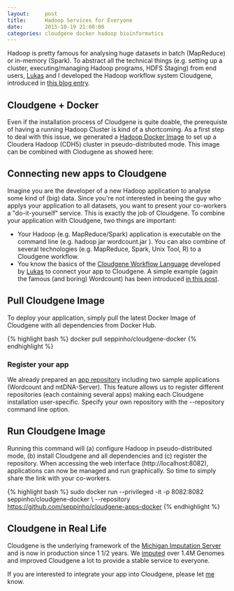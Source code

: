 ```yaml
---
layout:     post
title:      Hadoop Services for Everyone
date:       2015-10-19 21:00:00
categories: cloudgene docker hadoop bioinformatics
---
```


Hadoop is pretty famous for analysing huge datasets in batch (MapReduce) or in-memory (Spark). To abstract all the technical things (e.g. setting up a cluster, executing/managing Hadoop programs, HDFS Staging) from end users, [Lukas](http://www.forer.it) and I developed the Hadoop workflow system Cloudgene, introduced in [this blog entry](http://seppinho.github.io/cloudgene/hadoop/2015/08/27/cloudgene/). 

## Cloudgene + Docker
Even if the installation process of Cloudgene is quite doable, the prerequiste of having a running Hadoop Cluster is kind of a shortcoming. As a first step to deal with this issue, we generated a [Hadoop Docker Image](http://seppinho.github.io/docker/hadoop/2015/08/26/docker-hadoop/) to set up a Cloudera Hadoop (CDH5) cluster in pseudo-distributed mode. This image can be combined with Clodugene as showed here:

## Connecting new apps to Cloudgene
Imagine you are the developer of a new Hadoop application to analyse some kind of (big) data. Since you're not interested in beeing the guy who applys your application to all datasets, you want to present your co-workers a "do-it-yourself" service. This is exactly the job of Cloudgene. To combine your application with Cloudgene, two things are important:

- Your Hadoop (e.g. MapReduce/Spark) application is executable on the command line (e.g. hadoop jar wordcount.jar <in> <out>). You can also combine of several technologies (e.g. MapReduce, Spark, Unix Tool, R) to a Cloudgene workflow.  
- You know the basics of the [Cloudgene Workflow Language](http://cloudgene.uibk.ac.at/developer-guide/) developed by [Lukas](www.forer.it) to connect your app to Cloudgene. A simple example (again the famous (and boring) Wordcount) has been introduced [in this post](http://seppinho.github.io/cloudgene/hadoop/2015/08/27/cloudgene/). 

## Pull Cloudgene Image
To deploy your application, simply pull the latest Docker Image of Cloudgene with all dependencies from Docker Hub.

{% highlight bash %}
docker pull seppinho/cloudgene-docker
{% endhighlight %}

### Register your app
We already prepared an [app repository](https://github.com/seppinho/cloudgene-apps-docker) including two sample applications (Wordcount and mtDNA-Server). This feature allows us to register different repositories (each containing several apps) making each Cloudgene installation user-specific. Specify your own repository with the --repository command line option.

## Run Cloudgene Image
Running this command will (a) configure Hadoop in pseudo-distributed mode, (b) install Cloudgene and all dependencies and (c) register the repository. When accessing the web interface (http://localhost:8082), applications can now be managed and run graphically. So time to simply share the link with your co-workers.

{% highlight bash %}
sudo docker run --privileged -it -p 8082:8082 seppinho/cloudgene-docker \ --repository https://github.com/seppinho/cloudgene-apps-docker
{% endhighlight %}


## Cloudgene in Real Life
Cloudgene is the underlying framework of the [Michigan Imputation Server](https://imputationserver.sph.umich.edu/) and is now in production since 1 1/2 years. We [imputed](http://genome.sph.umich.edu/wiki/Minimac3) over 1.4M Genomes and improved Cloudgene a lot to provide a stable service to everyone. 

If you are interested to integrate your app into Cloudgene, please let [me](http://seppinho.github.io/about/) know.
